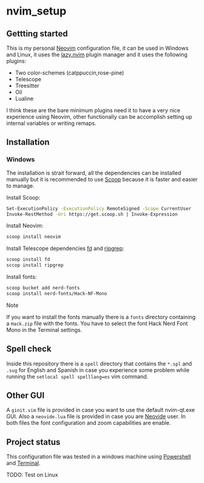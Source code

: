 # nvim_setup

## Gettting started

This is my personal [Neovim](https://neovim.io/) configuration file, it can be used in Windows and Linux, it uses the [lazy.nvim](https://github.com/folke/lazy.nvim) plugin manager and it uses the following plugins:

- Two color-schemes (catppuccin,rose-pine)
- Telescope
- Treesitter
- Oil
- Lualine

I think these are the bare minimum plugins need it to have a very nice experience using Neovim, other functionally can be accomplish setting up internal variables or writing remaps.

## Installation

### Windows

The installation is strait forward, all the dependencies can be installed manually but it is recommended to use [Scoop](https://scoop.sh/) because it is faster and easier to manage.

Install Scoop:

```bash
Set-ExecutionPolicy -ExecutionPolicy RemoteSigned -Scope CurrentUser
Invoke-RestMethod -Uri https://get.scoop.sh | Invoke-Expression
```

Install Neovim:

```bash
scoop install neovim
```

Install Telescope dependencies [fd](https://github.com/sharkdp/fd) and [ripgrep](https://github.com/BurntSushi/ripgrep):

```bash
scoop install fd
sccop install ripgrep
```

Install fonts:

```bash
scoop bucket add nerd-fonts
scoop install nerd-fonts/Hack-NF-Mono
```

> [!NOTE]  
> If you want to install the fonts manually there is a `fonts` directory containing a `Hack.zip` file with the fonts. You have to select the font Hack Nerd Font Mono in the Terminal settings.

## Spell check

Inside this repository there is a `spell` directory that contains the `*.spl` and `.sug` for English and Spanish in case you experience some problem while running the `setlocal spell spelllang=es` vim command.

## Other GUI

A `ginit.vim` file is provided in case you want to use the default nvim-qt.exe GUI. Also a `neovide.lua` file is provided in case you are [Neovide](https://neovide.dev/) user. In both files the font configuration and zoom capabilities are enable.

## Project status

This configuration file was tested in a windows machine using [Powershell](https://github.com/PowerShell/PowerShell) and [Terminal](https://github.com/microsoft/terminal).

TODO: Test on Linux

